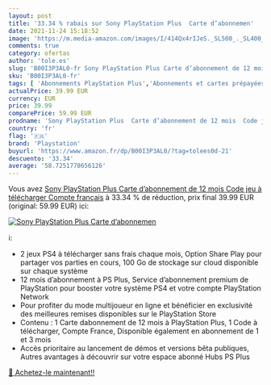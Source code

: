 ```yaml
---
layout: post
title: '33.34 % rabais sur Sony PlayStation Plus  Carte d’abonnemen'
date: 2021-11-24 15:18:52
image: 'https://m.media-amazon.com/images/I/414Qx4rIJeS._SL500_._SL400_.jpg'
comments: true
category: ofertas
author: 'tole.es'
slug: 'B00I3P3AL0-fr Sony PlayStation Plus Carte d’abonnement de 12 mois Code...'
sku: 'B00I3P3AL0-fr'
tags: [ 'Abonnements PlayStation Plus','Abonnements et cartes prépayées pour services en ligne','Accessoires pour PlayStation 3','Accessoires pour PlayStation 4','Accessoires pour PlayStation 5','Accessoires pour PlayStation Vita','Anciens systèmes','Anciens systèmes PlayStation','Casques gaming pour PlayStation 3','Casques gaming pour PlayStation 4','Casques gaming pour PlayStation Vita','Casques pour PlayStation 5','Jeux vidéo','PlayStation 3:  Consoles, jeux et accessoires','PlayStation 4: Consoles, jeux et accessoires','PlayStation 5: Consoles, jeux et accessoires','PlayStation Network','PlayStation Vita:  Consoles, jeux et accessoires','playstation', ]
actualPrice: 39.99 EUR
currency: EUR
price: 39.99
comparePrice: 59.99 EUR
prodname: 'Sony PlayStation Plus  Carte d’abonnement de 12 mois  Code jeu à télécharger  Compte français'
country: 'fr'
flag: '🇫🇷'
brand: 'Playstation'
buyurl: 'https://www.amazon.fr/dp/B00I3P3AL0/?tag=tolees0d-21'
descuento: '33.34'
average: '58.7251778656126'
---
```


Vous avez [Sony PlayStation Plus  Carte d’abonnement de 12 mois  Code jeu à télécharger  Compte français](https://www.amazon.fr/dp/B00I3P3AL0/?tag=tolees0d-21)  à  33.34 % de réduction, prix final  39.99 EUR (original: 59.99 EUR) ici:

[![Sony PlayStation Plus  Carte d’abonnemen](https://m.media-amazon.com/images/I/414Qx4rIJeS._SL500_._SL400_.jpg)](https://www.amazon.fr/dp/B00I3P3AL0/?tag=tolees0d-21)

ℹ️:

- 2 jeux PS4 à télécharger sans frais chaque mois, Option Share Play pour partager vos parties en cours, 100 Go de stockage sur cloud disponible sur chaque système
- 12 mois d’abonnement à PS Plus, Service d’abonnement premium de PlayStation pour booster votre système PS4 et votre compte PlayStation Network
- Pour profiter du mode multijoueur en ligne et bénéficier en exclusivité des meilleures remises disponibles sur le PlayStation Store
- Contenu : 1 Carte dabonnement de 12 mois à PlayStation Plus, 1 Code à télécharger, Compte France, Disponible également en abonnement de 1 et 3 mois
- Accès prioritaire au lancement de démos et versions bêta publiques, Autres avantages à découvrir sur votre espace abonné Hubs PS Plus

[🛒 Achetez-le maintenant!!](https://www.amazon.fr/dp/B00I3P3AL0/?tag=tolees0d-21)

